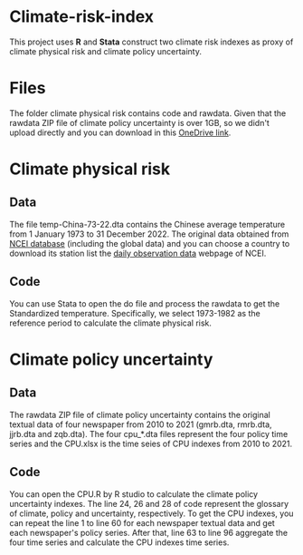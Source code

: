 # Climate-risk-index

This project uses  **R** and **Stata** construct two climate risk indexes as proxy of climate physical risk and climate policy uncertainty.

# Files

The folder climate physical risk contains code and rawdata.  Given that the rawdata ZIP file of climate policy uncertainty is over 1GB, so we didn't upload directly and you can download in this [OneDrive link](https://1drv.ms/u/c/75642e0591651e23/EZ_PBbjqfvdBvbQmsq-ZA-oBoDptDXclNcmDuoyniCpuNw).


# Climate physical risk


## Data

The file temp-China-73-22.dta contains the Chinese average temperature from 1 January 1973 to 31 December 2022. The original data obtained from [NCEI database](https://www.ncei.noaa.gov/data/global-summary-of-the-day/access/) (including the global data) and you can choose a country to download its station list the [daily observation data](https://www.ncei.noaa.gov/maps/daily/) webpage of NCEI. 

## Code

You can use Stata to open the do file and process the rawdata to get the Standardized temperature. Specifically, we select 1973-1982 as the reference period to calculate the climate physical risk.

# Climate policy uncertainty


## Data

The rawdata ZIP file of climate policy uncertainty contains the original textual data of four newspaper from 2010 to 2021 (gmrb.dta, rmrb.dta, jjrb.dta and zqb.dta). The four cpu_*.dta files represent the four policy time series and the CPU.xlsx is the time seies of CPU indexes from 2010 to 2021.

## Code

You can open the CPU.R by R studio to calculate the climate policy uncertainty indexes. The line 24, 26 and 28 of code represent the glossary of climate, policy and uncertainty, respectively. To get the CPU indexes, you can repeat the line 1 to line 60 for each newspaper textual data and get each newspaper's policy series. After that, line 63 to line 96 aggregate the four time series and calculate the CPU indexes time series.
